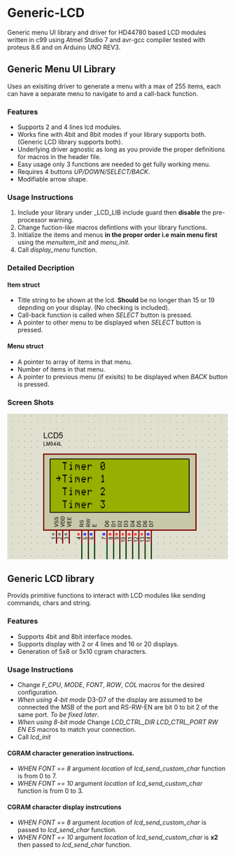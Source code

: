 # Generic-LCD
Generic menu UI library and driver for HD44780 based LCD modules written in c99 using Atmel Studio 7 and avr-gcc compiler tested with proteus 8.6 and on Arduino UNO REV3.
## Generic Menu UI Library
Uses an exisiting driver to generate a menu with a max of 255 items, each can have a separate menu to navigate to and a call-back function.
### Features
* Supports 2 and 4 lines lcd modules.
* Works fine with 4bit and 8bit modes if your library supports both. (Generic LCD library supports both).
* Underlying driver agnostic as long as you provide the proper definitions for macros in the header file.
* Easy usage only 3 functions are needed to get fully working menu.
* Requires 4 buttons *UP/DOWN/SELECT/BACK*.
* Modifiable arrow shape.
### Usage Instructions
1. Include your library under _LCD_LIB include guard then **disable** the pre-processor warning.
2. Change fuction-like macros defintions with your library functions.
3. Initialize the items and menus **in the proper order i.e main menu first** using the *menuitem_init* and *menu_init*.
4. Call *display_menu* function.
### Detailed Decription
#### Item struct 
* Title string to be shown at the lcd. **Should** be no longer than 15 or 19 depnding on your display. (No checking is included).
* Call-back function is called when *SELECT* button is pressed.
* A pointer to other menu to be displayed when *SELECT* button is pressed.
#### Menu struct
* A pointer to array of items in that menu.
* Number of items in that menu.
* A pointer to previous menu (if exisits) to be displayed when *BACK* button is pressed.
### Screen Shots
![alt text][logo]

[logo]: https://github.com/KarimEmaraa/Generic-LCD/blob/master/Untitled-1.png

## Generic LCD library
Provids primitive functions to interact with LCD modules like sending commands, chars and string.
### Features
* Supports 4bit and 8bit interface modes.
* Supports display with 2 or 4 lines and 16 or 20 displays.
* Generation of 5x8 or 5x10 cgram characters.
### Usage Instructions
* Change *F_CPU*, *MODE*, *FONT*, *ROW*, *COL* macros for the desired configuration.
* *When using 4-bit mode* D3-D7 of the display are assumed to be connected the MSB of the port and RS-RW-EN are bit 0 to bit 2 of the same port. *To be fixed later*.
* *When using 8-bit mode* Change *LCD_CTRL_DIR* *LCD_CTRL_PORT* *RW EN ES* macros to match your connection.
* Call *lcd_init*
#### CGRAM character generation instructions.
* *WHEN FONT == 8* argument *location* of *lcd_send_custom_char* function is from 0 to 7.
* *WHEN FONT == 10* argument *location* of *lcd_send_custom_char* function is from 0 to 3.
#### CGRAM character display instrcutions
* *WHEN FONT == 8* argument *location* of *lcd_send_custom_char* is passed to *lcd_send_char* function.
*  *WHEN FONT == 10* argument *location* of *lcd_send_custom_char* is **x2** then passed to *lcd_send_char* function.


